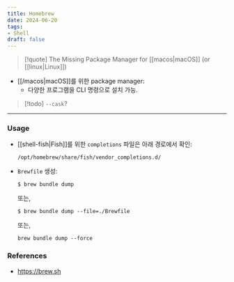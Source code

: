 ```yaml
---
title: Homebrew
date: 2024-06-20
tags:
- Shell
draft: false
---
```



> [!quote] The Missing Package Manager for [[macos|macOS]] (or [[linux|Linux]])

- [[/macos|macOS]]를 위한 package manager:
    - 다양한 프로그램을 CLI 명령으로 설치 가능.


> [!todo] `--cask`?


---
### Usage
- [[shell-fish|Fish]]를 위한 `completions` 파일은 아래 경로에서 확인:
    ```shellscript
    /opt/homebrew/share/fish/vendor_completions.d/
    ```

- `Brewfile` 생성:
    ```shellscript
    $ brew bundle dump
    ```
    
    또는,
    ```shellscript
    $ brew bundle dump --file=./Brewfile
    ```
    
    또는,
    ```shellscript
    brew bundle dump --force
    ```
    

### References
- https://brew.sh